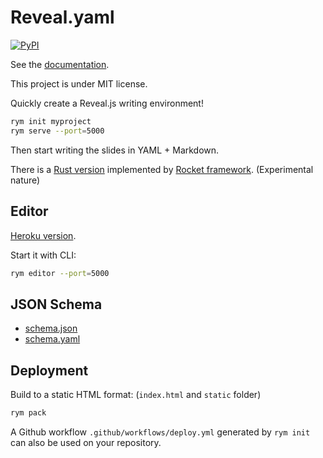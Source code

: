 # Reveal.yaml

[![PyPI](https://img.shields.io/pypi/v/reveal-yaml.svg)](https://pypi.org/project/reveal-yaml/)

See the [documentation](https://kmolyuan.github.io/reveal-yaml/).

This project is under MIT license.

Quickly create a Reveal.js writing environment!

```bash
rym init myproject
rym serve --port=5000
```

Then start writing the slides in YAML + Markdown.

There is a [Rust version][rust] implemented by [Rocket framework](https://rocket.rs/).
(Experimental nature)

[rust]: https://github.com/KmolYuan/reveal-yaml-rust

## Editor

[Heroku version](https://reveal-yaml.herokuapp.com/).

Start it with CLI:

```bash
rym editor --port=5000
```

## JSON Schema

+ [schema.json](https://raw.githubusercontent.com/KmolYuan/reveal-yaml/gh-pages/schema.json)
+ [schema.yaml](https://raw.githubusercontent.com/KmolYuan/reveal-yaml/master/reveal_yaml/schema.yaml)

## Deployment

Build to a static HTML format: (`index.html` and `static` folder)

```bash
rym pack
```

A Github workflow `.github/workflows/deploy.yml` generated by `rym init`
can also be used on your repository.
